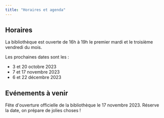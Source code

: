 ```yaml
---
title: "Horaires et agenda"
---
```


## Horaires

La bibliothèque est ouverte de 16h à 19h le premier mardi et le troisième vendredi du mois.

Les prochaines dates sont les :
- 3 et 20 octobre 2023
- 7 et 17 novembre 2023
- 6 et 22 décembre 2023

## Evénements à venir
Fête d'ouverture officielle de la bibliothèque le 17 novembre 2023.
Réserve la date, on prépare de jolies choses !
